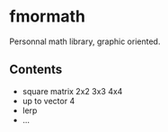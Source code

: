 # fmormath

Personnal math library, graphic oriented. 


## Contents

* square matrix 2x2 3x3 4x4
* up to vector 4
* lerp
* ...
